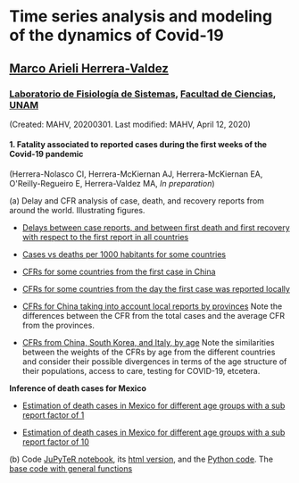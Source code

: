 # Time series analysis and modeling of the dynamics of Covid-19
## [Marco Arieli Herrera-Valdez](https://mahv13.wordpress.com)
### [Laboratorio de Fisiología de Sistemas](https://www.google.com/url?sa=t&rct=j&q=&esrc=s&source=web&cd=5&cad=rja&uact=8&ved=2ahUKEwi9p4KJidroAhUMi6wKHYrSBWcQFjAEegQIAhAB&url=https%3A%2F%2Fmarcoh48.wixsite.com%2Ffisiologiasistemasfc&usg=AOvVaw1RFgV1gOqxbpBJT3Bl6WEq), [Facultad de Ciencias](https://www.google.com/url?sa=t&rct=j&q=&esrc=s&source=web&cd=1&cad=rja&uact=8&ved=2ahUKEwjbiNnQrtvoAhUJA6wKHVI0BXMQFjAAegQIGRAD&url=http%3A%2F%2Fwww.fciencias.unam.mx%2F&usg=AOvVaw1dMRMU_F-IcpmaB1y1H4px), [UNAM](https://www.google.com/url?sa=t&rct=j&q=&esrc=s&source=web&cd=1&cad=rja&uact=8&ved=2ahUKEwivy6_irtvoAhUDaq0KHQVoCcAQFjAAegQIGhAD&url=https%3A%2F%2Fwww.unam.mx%2F&usg=AOvVaw0YWCGJ7FEpDwkcT3EYH-aM)
(Created: MAHV, 20200301. Last modified: MAHV, April 12, 2020)


#### 1. Fatality associated to reported cases during the first weeks of the Covid-19 pandemic

(Herrera-Nolasco CI, Herrera-McKiernan AJ, Herrera-McKiernan EA, O'Reilly-Regueiro E, Herrera-Valdez MA, *In preparation*)

(a) Delay and CFR analysis of case, death, and recovery reports from around the world.
Illustrating figures.

- [Delays between case reports, and between first death and first recovery with respect to the first report in all countries](tsam_COVID19_figures/tsam_COVID19_JHU_delaysAllCountries.png)

- [Cases vs deaths per 1000 habitants for some countries](tsam_COVID19_figures/tsam_COVID19_JHU_cases-deaths_x1000000_JHU.png)

- [CFRs for some countries from the first case in China](tsam_COVID19_figures/tsam_COVID19_cfr_JHU_fromFirstCaseInChina.png)

- [CFRs for some countries from the day the first case was reported locally](tsam_COVID19_figures/tsam_COVID19_JHU_cfr_fromFirstLocalCase.png)

- [CFRs for China taking into account local reports by provinces](tsam_COVID19_figures/tsam_COVID19_JHU_cfr_ProvincesChina_fromFirstLocalReport.png) Note the differences between the CFR from the total cases and the average CFR from the provinces.

- [CFRs from China, South Korea, and Italy, by age](tsam_COVID19_figures/tsam_COVID19_JHU_cfr+propDeathCases_ByAge_China+SKorea+Italy_OneFigure.png) Note the similarities between the weights of the CFRs by age from the different countries and consider their possible divergences in terms of the age structure of their populations, access to care, testing for COVID-19, etcetera.

**Inference of death cases for Mexico**
- [Estimation of death cases in Mexico for different age groups with a sub report factor of 1](tsam_COVID19_figures/tsam_COVID19_JHU_cfr+propDeathCasesByAgeTS_EstimatesMexico_subReportFactor1.png)

- [Estimation of death cases in Mexico for different age groups with a sub report factor of 10](tsam_COVID19_figures/tsam_COVID19_JHU_cfr+propDeathCasesByAgeTS_EstimatesMexico_subReportFactor10.png)

(b) Code
[JuPyTeR notebook](tsam_COVID-19_JHU_cfr_Jan2020-.ipynb), its [html version](tsam_COVID-19_JHU_cfr_Jan2020-.html), and the [Python  code](tsam_COVID-19_JHU_cfr_Jan2020-.py). The [base code with general functions](tsam_COVID19_baseCode.py)
